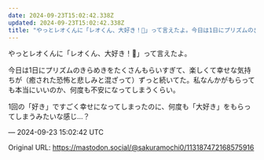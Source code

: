 ```yaml
---
date: 2024-09-23T15:02:42.338Z
updated: 2024-09-23T15:02:42.338Z
title: "やっとレオくんに「レオくん、大好き！🩷」って言えたよ。今日は1日にプリズムのきら[...]"
---
```


<p>やっとレオくんに「レオくん、大好き！🩷」って言えたよ。</p><p>今日は1日にプリズムのきらめきをたくさんもらいすぎて、楽しくて幸せな気持ちが（癒された恐怖と悲しみと混ざって）ずっと続いてた。私なんかがもらっても本当にいいのか、何度も不安になってしまうくらい。</p><p>1回の「好き」ですごく幸せになってしまったのに、何度も「大好き」をもらってしまうみたいな感じ…？</p>

&mdash; 2024-09-23 15:02:42 UTC

Original URL: https://mastodon.social/@sakuramochi0/113187472168575916
